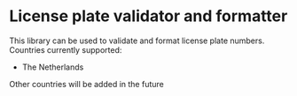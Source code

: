 License plate validator and formatter
=====================================

This library can be used to validate and format license plate numbers.
Countries currently supported:

* The Netherlands

Other countries will be added in the future
